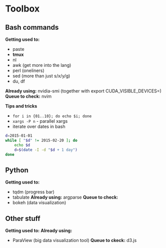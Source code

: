 # Toolbox

## Bash commands

**Getting used to:**
- paste
- **tmux**
- nl
- awk (get more into the lang)
- perl (oneliners)
- sed (more than just s/x/y/g)
- du, df

**Already using:** nvidia-smi (together with export CUDA\_VISIBLE\_DEVICES=)
**Queue to check:** nvim

**Tips and tricks**

- `for i in {01..10}; do echo $i; done`
- `xargs -P n` - parallel xargs
-  iterate over dates in bash
```bash
d=2015-01-01
while [ "$d" != 2015-02-20 ]; do
    echo $d
    d=$(date -I -d "$d + 1 day")
done
```

## Python

**Getting used to:**
- tqdm (progress bar)
- tabulate
**Already using:** argparse
**Queue to check:**
- bokeh (data visualization)


## Other stuff

**Getting used to:**
**Already using:**
- ParaView (big data visualization tool)
**Queue to ckeck:** d3.js

